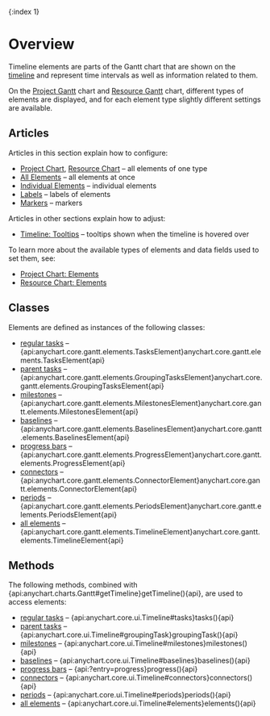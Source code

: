 {:index 1}
# Overview

Timeline elements are parts of the Gantt chart that are shown on the [timeline](Timeline) and represent time intervals as well as information related to them.

On the [Project Gantt](../Project_Chart) chart and [Resource Gantt](../Resource_Chart) chart, different types of elements are displayed, and for each element type slightly different settings are available.

## Articles

Articles in this section explain how to configure:

* [Project Chart](Project_Chart), [Resource Chart](Resource_chart) – all elements of one type
* [All Elements](All_Elements) – all elements at once
* [Individual Elements](Individual_Elements) – individual elements
* [Labels](Labels) – labels of elements
* [Markers](Markers) – markers

Articles in other sections explain how to adjust:

* [Timeline: Tooltips](../Timeline/Tooltips) – tooltips shown when the timeline is hovered over

To learn more about the available types of elements and data fields used to set them, see:

* [Project Chart: Elements](Project_Chart#elements)
* [Resource Chart: Elements](Resource_Chart#lements)

## Classes

Elements are defined as instances of the following classes:

* [regular tasks](Project_Chart#regular_tasks) – {api:anychart.core.gantt.elements.TasksElement}anychart.core.gantt.elements.TasksElement{api}
* [parent tasks](Project_Chart#parent_tasks) – {api:anychart.core.gantt.elements.GroupingTasksElement}anychart.core.gantt.elements.GroupingTasksElement{api}
* [milestones](Project_Chart#milestones) – {api:anychart.core.gantt.elements.MilestonesElement}anychart.core.gantt.elements.MilestonesElement{api}
* [baselines](Project_Chart#baselines_\(planned\)) – {api:anychart.core.gantt.elements.BaselinesElement}anychart.core.gantt.elements.BaselinesElement{api}
* [progress bars](Project_Chart#progress_bars) – {api:anychart.core.gantt.elements.ProgressElement}anychart.core.gantt.elements.ProgressElement{api}
* [connectors](Project_Chart#connectors) – {api:anychart.core.gantt.elements.ConnectorElement}anychart.core.gantt.elements.ConnectorElement{api}
* [periods](Resource_Chart#periods) – {api:anychart.core.gantt.elements.PeriodsElement}anychart.core.gantt.elements.PeriodsElement{api}
* [all elements](All_Elements) – {api:anychart.core.gantt.elements.TimelineElement}anychart.core.gantt.elements.TimelineElement{api}

## Methods

The following methods, combined with {api:anychart.charts.Gantt#getTimeline}getTimeline(){api}, are used to access elements:

* [regular tasks](Project_Chart#regular_tasks) – {api:anychart.core.ui.Timeline#tasks}tasks(){api}
* [parent tasks](Project_Chart#parent_tasks) – {api:anychart.core.ui.Timeline#groupingTask}groupingTask(){api}
* [milestones](Project_Chart#milestones) – {api:anychart.core.ui.Timeline#milestones}milestones(){api}
* [baselines](Project_Chart#baselines_\(planned\)) – {api:anychart.core.ui.Timeline#baselines}baselines(){api}
* [progress bars](Project_Chart#progress_bars) – {api:?entry=progress}progress(){api}
* [connectors](Project_Chart#connectors) – {api:anychart.core.ui.Timeline#connectors}connectors(){api}
* [periods](Resource_Chart#periods) – {api:anychart.core.ui.Timeline#periods}periods(){api}
* [all elements](All_Elements) – {api:anychart.core.ui.Timeline#elements}elements(){api}
